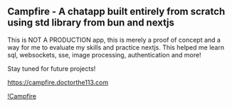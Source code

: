 ## Campfire - A chatapp built entirely from scratch using std library from bun and nextjs

This is NOT A PRODUCTION app, this is merely a proof of concept and a way for me to evaluate my skills and practice nextjs. This helped me learn sql, websockets, sse, image processing, authentication and more!

Stay tuned for future projects!

https://campfire.doctorthe113.com

[!Campfire](/campfire/public/screenshot.png)
